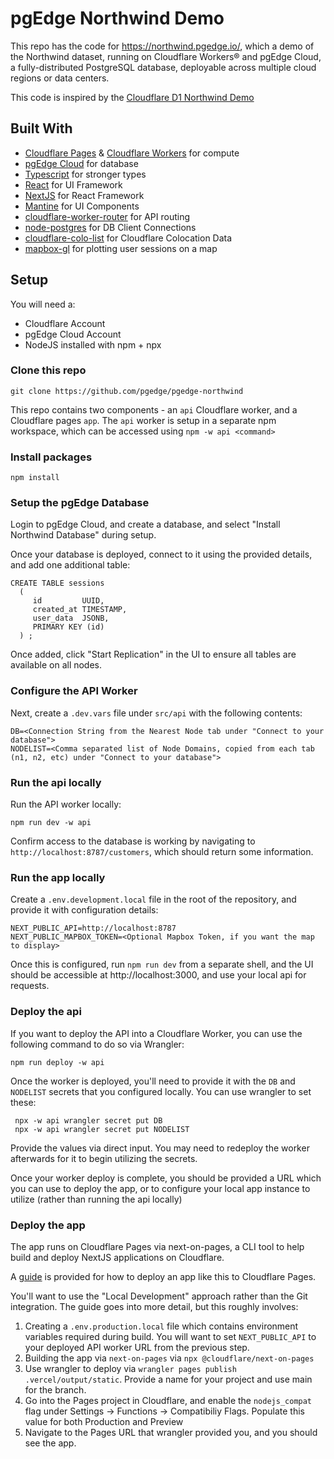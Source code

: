 # pgEdge Northwind Demo

This repo has the code for https://northwind.pgedge.io/, which a demo of the Northwind dataset, running on Cloudflare Workers® and pgEdge Cloud, a fully-distributed PostgreSQL database, deployable across multiple cloud regions or data centers.

This code is inspired by the [Cloudflare D1 Northwind Demo](https://github.com/cloudflare/d1-northwind)

## Built With

- [Cloudflare Pages](https://pages.cloudflare.com/) & [Cloudflare Workers](https://developers.cloudflare.com/workers/) for compute
- [pgEdge Cloud](https://www.pgedge.com/products/pgedge-cloud) for database
- [Typescript](https://www.typescriptlang.org/) for stronger types
- [React](https://react.dev/) for UI Framework
- [NextJS](https://nextjs.org/) for React Framework
- [Mantine](https://mantine.dev/) for UI Components
- [cloudflare-worker-router](https://github.com/tsndr/cloudflare-worker-router) for API routing
- [node-postgres](https://github.com/brianc/node-postgres) for DB Client Connections
- [cloudflare-colo-list](https://github.com/Netrvin/cloudflare-colo-list) for Cloudflare Colocation Data
- [mapbox-gl](https://github.com/mapbox/mapbox-gl-js) for plotting user sessions on a map

## Setup

You will need a:

* Cloudflare Account
* pgEdge Cloud Account
* NodeJS installed with npm + npx


### Clone this repo

```
git clone https://github.com/pgedge/pgedge-northwind
```

This repo contains two components - an `api` Cloudflare worker, and a Cloudflare pages `app`. The `api` worker is setup in a separate npm workspace, which can be accessed using `npm -w api <command>`

### Install packages

```
npm install
```

### Setup the pgEdge Database

Login to pgEdge Cloud, and create a database, and select "Install Northwind Database" during setup. 

Once your database is deployed, connect to it using the provided details, and add one additional table:

```
CREATE TABLE sessions
  (
     id         UUID,
     created_at TIMESTAMP,
     user_data  JSONB,
     PRIMARY KEY (id)
  ) ;
```

Once added, click "Start Replication" in the UI to ensure all tables are available on all nodes.

### Configure the API Worker

Next, create a `.dev.vars` file under `src/api` with the following contents:

```
DB=<Connection String from the Nearest Node tab under "Connect to your database">
NODELIST=<Comma separated list of Node Domains, copied from each tab (n1, n2, etc) under "Connect to your database">
```

### Run the api locally

Run the API worker locally:

```
npm run dev -w api
```

Confirm access to the database is working by navigating to `http://localhost:8787/customers`, which should return some information. 


### Run the app locally

Create a `.env.development.local` file in the root of the repository, and provide it with configuration details:

```
NEXT_PUBLIC_API=http://localhost:8787
NEXT_PUBLIC_MAPBOX_TOKEN=<Optional Mapbox Token, if you want the map to display>
```

Once this is configured, run `npm run dev` from a separate shell, and the UI should be accessible at http://localhost:3000, and use your local api for requests.

### Deploy the api

If you want to deploy the API into a Cloudflare Worker, you can use the following command to do so via Wrangler:

```
npm run deploy -w api
```

Once the worker is deployed, you'll need to provide it with the `DB` and `NODELIST` secrets that you configured locally. You can use wrangler to set these:

```
 npx -w api wrangler secret put DB
 npx -w api wrangler secret put NODELIST
```

Provide the values via direct input. You may need to redeploy the worker afterwards for it to begin utilizing the secrets.

Once your worker deploy is complete, you should be provided a URL which you can use to deploy the app, or to configure your local app instance to utilize (rather than running the api locally)

### Deploy the app

The app runs on Cloudflare Pages via next-on-pages, a CLI tool to help build and deploy NextJS applications on Cloudflare.

A [guide](https://github.com/cloudflare/next-on-pages/tree/main/packages/next-on-pages#cloudflarenext-on-pages) is provided for how to deploy an app like this to Cloudflare Pages.

You'll want to use the "Local Development" approach rather than the Git integration. The guide goes into more detail, but this roughly involves:

1. Creating a `.env.production.local` file which contains environment variables required during build. You will want to set `NEXT_PUBLIC_API` to your deployed API worker URL from the previous step. 
2. Building the app via `next-on-pages` via `npx @cloudflare/next-on-pages`
3. Use wrangler to deploy via `wrangler pages publish .vercel/output/static`. Provide a name for your project and use main for the branch.
4. Go into the Pages project in Cloudflare, and enable the `nodejs_compat` flag under Settings -> Functions -> Compatibiliy Flags. Populate this value for both Production and Preview
5. Navigate to the Pages URL that wrangler provided you, and you should see the app.
